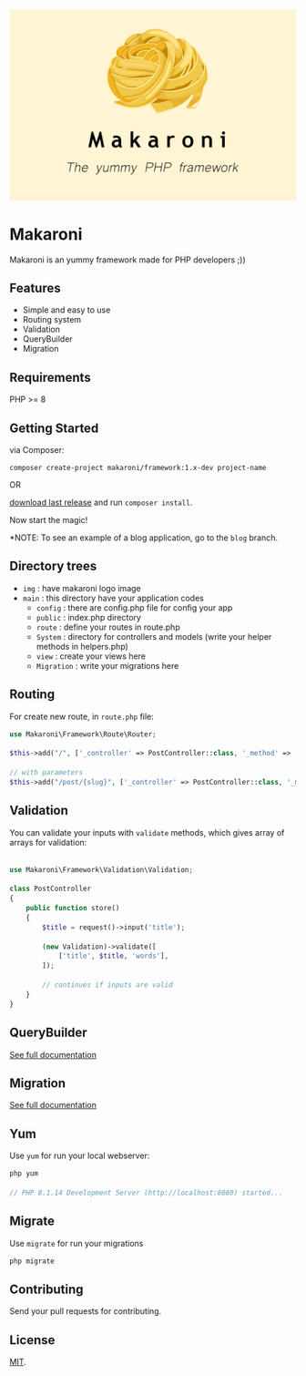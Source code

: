 <div>
<img src="/img/makaroni.jpg" >



# Makaroni

Makaroni is an yummy framework made for PHP developers ;))

## Features

- Simple and easy to use
- Routing system
- Validation
- QueryBuilder
- Migration



##  Requirements

PHP >= 8


## Getting Started
via Composer:
```
composer create-project makaroni/framework:1.x-dev project-name
```
OR 

[download last release](https://github.com/Makaroni-Framework/Makaroni/releases/tag/v1.0.3) and run `composer install`.

Now start the magic!

*NOTE: To see an example of a blog application, go to the `blog` branch.

## Directory trees
- `img` : have makaroni logo image
- `main` : this directory have your application codes
    - `config` : there are config.php file for config your app
    - `public` : index.php directory
    - `route` : define your routes in route.php
    - `System` : directory for controllers and models (write your helper methods in helpers.php)
    - `view` : create your views here
    - `Migration` : write your migrations here


## Routing
For create new route, in `route.php` file:

```php
use Makaroni\Framework\Route\Router;

$this->add("/", ['_controller' => PostController::class, '_method' => 'index'], "post_index");

// with parameters
$this->add("/post/{slug}", ['_controller' => PostController::class, '_method' => 'show'], "post_show");
```
## Validation
You can validate your inputs with `validate` methods, which gives array of arrays for validation: 
```php

use Makaroni\Framework\Validation\Validation;

class PostController
{
    public function store()
    {
        $title = request()->input('title');

        (new Validation)->validate([
            ['title', $title, 'words'],
        ]);

        // continues if inputs are valid
    }
}

```
##  QueryBuilder
[See full documentation](https://github.com/alirezasalehizadeh/QueryBuilder) 

##  Migration
[See full documentation](https://github.com/alirezasalehizadeh/QuickMigration) 

##  Yum
Use `yum` for run your local webserver:
```php
php yum

// PHP 8.1.14 Development Server (http://localhost:8080) started...
```
## Migrate
Use `migrate` for run your migrations
```php
php migrate
```

## Contributing
Send your pull requests for contributing.


## License

[MIT](LICENSE).


</div>

